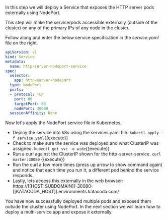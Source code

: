 In this step we will deploy a Service that exposes the HTTP server pods externally using NodePort.

This step will make the service/pods accessible externally (outside of the cluster) on any of the primary IPs of any node in the cluster.

Follow along and enter the below service specification in the *service.yaml* file on the right.

```yaml
apiVersion: v1
kind: Service
metadata:
  name: http-server-nodeport-service
spec:
  selector:
    app: http-server-nodeport
  type: NodePort
  ports:
  - protocol: TCP
    port: 80
    targetPort: 80
    nodePort: 30080
  sessionAffinity: None
```

Now let's apply the NodePort service file in Kubernetes.
- Deploy the service into k8s using the services.yaml file. `kubectl apply -f service.yaml`{{execute}}
- Check to make sure the service was deployed and what ClusterIP was assigned. `kubectl get svc -o wide`{{execute}}
- Run a curl against the ClusterIP shown for the http-server-service. `curl master:30080` {{execute}}
- Run the curl a few more times (press up arrow to show command again) and notice that each time you run it, a different pod behind the service responds.
- Lastly, lets access this externally in the web browser: https://[[HOST_SUBDOMAIN]]-30080-[[KATACODA_HOST]].environments.katacoda.com/

You have now successfully deployed multiple pods and exposed them outside the cluster using NodePort. In the next section we will learn how to deploy a multi-service app and expose it externally.